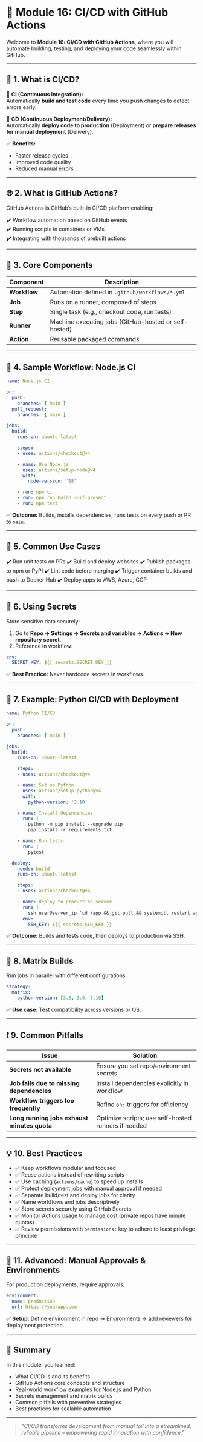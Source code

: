 # 🚀 Module 16: CI/CD with GitHub Actions

Welcome to **Module 16: CI/CD with GitHub Actions**, where you will automate building, testing, and deploying your code seamlessly within GitHub.

---

## 📝 **1. What is CI/CD?**

🔧 **CI (Continuous Integration):**  
Automatically **build and test code** every time you push changes to detect errors early.

🔧 **CD (Continuous Deployment/Delivery):**  
Automatically **deploy code to production** (Deployment) or **prepare releases for manual deployment** (Delivery).

✅ **Benefits:**

- Faster release cycles  
- Improved code quality  
- Reduced manual errors

---

## 🌐 **2. What is GitHub Actions?**

GitHub Actions is GitHub’s built-in CI/CD platform enabling:

✔️ Workflow automation based on GitHub events  
✔️ Running scripts in containers or VMs  
✔️ Integrating with thousands of prebuilt actions

---

## 🔧 **3. Core Components**

| Component | Description |
|---|---|
| **Workflow** | Automation defined in `.github/workflows/*.yml` |
| **Job** | Runs on a runner, composed of steps |
| **Step** | Single task (e.g., checkout code, run tests) |
| **Runner** | Machine executing jobs (GitHub-hosted or self-hosted) |
| **Action** | Reusable packaged commands |

---

## 📝 **4. Sample Workflow: Node.js CI**

```yaml
name: Node.js CI

on:
  push:
    branches: [ main ]
  pull_request:
    branches: [ main ]

jobs:
  build:
    runs-on: ubuntu-latest

    steps:
    - uses: actions/checkout@v4

    - name: Use Node.js
      uses: actions/setup-node@v4
      with:
        node-version: '18'

    - run: npm ci
    - run: npm run build --if-present
    - run: npm test
```

✅ **Outcome:**
Builds, installs dependencies, runs tests on every push or PR to `main`.

---

## 🔧 **5. Common Use Cases**

✔️ Run unit tests on PRs
✔️ Build and deploy websites
✔️ Publish packages to npm or PyPI
✔️ Lint code before merging
✔️ Trigger container builds and push to Docker Hub
✔️ Deploy apps to AWS, Azure, GCP

---

## 🔧 **6. Using Secrets**

Store sensitive data securely:

1. Go to **Repo → Settings → Secrets and variables → Actions → New repository secret**.
2. Reference in workflow:

```yaml
env:
  SECRET_KEY: ${{ secrets.SECRET_KEY }}
```

✅ **Best Practice:** Never hardcode secrets in workflows.

---

## 📝 **7. Example: Python CI/CD with Deployment**

```yaml
name: Python CI/CD

on:
  push:
    branches: [ main ]

jobs:
  build:
    runs-on: ubuntu-latest

    steps:
    - uses: actions/checkout@v4

    - name: Set up Python
      uses: actions/setup-python@v4
      with:
        python-version: '3.10'

    - name: Install dependencies
      run: |
        python -m pip install --upgrade pip
        pip install -r requirements.txt

    - name: Run tests
      run: |
        pytest

  deploy:
    needs: build
    runs-on: ubuntu-latest

    steps:
    - uses: actions/checkout@v4

    - name: Deploy to production server
      run: |
        ssh user@server_ip 'cd /app && git pull && systemctl restart app'
      env:
        SSH_KEY: ${{ secrets.SSH_KEY }}
```

✅ **Outcome:** Builds and tests code, then deploys to production via SSH.

---

## 🔧 **8. Matrix Builds**

Run jobs in parallel with different configurations:

```yaml
strategy:
  matrix:
    python-version: [3.8, 3.9, 3.10]
```

✅ **Use case:** Test compatibility across versions or OS.

---

## ❗ **9. Common Pitfalls**

| Issue                                       | Solution                                            |
| ------------------------------------------- | --------------------------------------------------- |
| **Secrets not available**                   | Ensure you set repo/environment secrets             |
| **Job fails due to missing dependencies**   | Install dependencies explicitly in workflow         |
| **Workflow triggers too frequently**        | Refine `on:` triggers for efficiency                |
| **Long running jobs exhaust minutes quota** | Optimize scripts; use self-hosted runners if needed |

---

## 💡 **10. Best Practices**

- ✅ Keep workflows modular and focused
- ✅ Reuse actions instead of rewriting scripts
- ✅ Use caching (`actions/cache`) to speed up installs
- ✅ Protect deployment jobs with manual approval if needed
- ✅ Separate build/test and deploy jobs for clarity
- ✅ Name workflows and jobs descriptively
- ✅ Store secrets securely using GitHub Secrets
- ✅ Monitor Actions usage to manage cost (private repos have minute quotas)
- ✅ Review permissions with `permissions:` key to adhere to least privilege principle

---

## 🔧 **11. Advanced: Manual Approvals & Environments**

For production deployments, require approvals:

```yaml
environment:
  name: production
  url: https://yourapp.com
```

✅ **Setup:** Define environment in repo → Environments → add reviewers for deployment protection.

---

## 🎯 **Summary**

In this module, you learned:

* What CI/CD is and its benefits
* GitHub Actions core concepts and structure
* Real-world workflow examples for Node.js and Python
* Secrets management and matrix builds
* Common pitfalls with preventive strategies
* Best practices for scalable automation

---

> *“CI/CD transforms development from manual toil into a streamlined, reliable pipeline – empowering rapid innovation with confidence.”*

